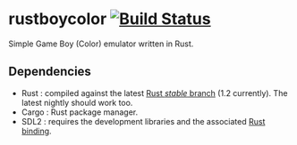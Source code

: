 # rustboycolor [![Build Status](https://travis-ci.org/pierreyoda/rustboycolor.svg?branch=master)](https://travis-ci.org/pierreyoda/rustboycolor)
Simple Game Boy (Color) emulator written in Rust.

## Dependencies
- Rust : compiled against the latest [Rust *stable* branch][rust-stable] (1.2 currently). The latest nightly should work too.
- Cargo : Rust package manager.
- SDL2 : requires the development libraries and the associated [Rust binding][rust-sdl2].

[rust-stable]: https://github.com/rust-lang/rust/tree/stable
[rust-sdl2]: https://github.com/AngryLawyer/rust-sdl2
